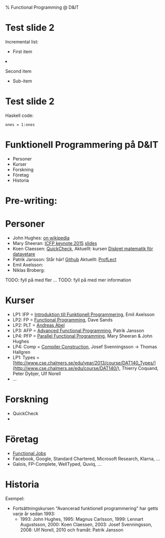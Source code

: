 % Functional Programming @ D&IT



Test slide 2
====================================================================================================

Incremental list:

  <div class="incremental">

* First item

  </div>
  <div class="incremental">

* Second item
    * Sub-item

  </div>



Test slide 2
================================================================================

Haskell code:

~~~~~~~~~~~~~~~~~~~~~~~~~~~~~~~~~~~~~~~~{.haskell}
ones = 1:ones
~~~~~~~~~~~~~~~~~~~~~~~~~~~~~~~~~~~~~~~~

Funktionell Programmering på D&IT
================

* Personer
* Kurser
* Forskning
* Företag
* Historia


**Pre-writing:**
================

Personer
================

* John Hughes: [on wikipedia](https://en.wikipedia.org/wiki/John_Hughes_(computer_scientist))
* Mary Sheeran: [ICFP keynote 2015](https://www.youtube.com/watch?v=gz8JpdAwtuo&index=15&list=PLnqUlCo055hWNtUo1Haoq347VhCqIjs7u) [slides](http://icfpconference.org/icfp2015/sheeran-keynote.pdf)
* Koen Claessen: [QuickCheck](https://en.wikipedia.org/wiki/QuickCheck), Aktuellt: kursen [Diskret matematik för datavetare](http://www.cse.chalmers.se/edu/course/DIT980/)
* Patrik Jansson: Står här! [Github](https://github.com/patrikja) Aktuellt: [ProfLect](https://github.com/patrikja/ProfLect)
* Emil Axelsson:
* Niklas Broberg:

TODO: fyll på med fler ...
TODO: fyll på med mer information


Kurser
================

* LP1: IFP = [Introduktion till Funktionell Programmering](http://www.cse.chalmers.se/edu/course/TDA555/), Emil Axelsson
* LP2: FP = [Functional Programming](www.cse.chalmers.se/edu/course/TDA452/), Dave Sands
* LP2: PLT = [Andreas Abel](http://www.cse.chalmers.se/edu/course/DAT151_Programming_Language_Technology/)
* LP3: AFP = [Advanced Functional Programming](http://www.cse.chalmers.se/edu/course/afp/), Patrik Jansson
* LP4: PFP = [Parallel Functional Programming](http://www.cse.chalmers.se/edu/course/DAT280_Parallel_Functional_Programming/), Mary Sheeran & John Hughes
* LP4: Comp = [Compiler Construction](http://www.cse.chalmers.se/edu/course/TDA283/), Josef Svenningsson -> Thomas Hallgren
* LP1: Types = [http://www.cse.chalmers.se/edu/year/2013/course/DAT140_Types/](http://www.cse.chalmers.se/edu/course/DAT140/), Thierry Coquand, Peter Dybjer, Ulf Norell
* ...


Forskning
================

* QuickCheck
*

Företag
================

* [Functional Jobs](http://functionaljobs.com/)
* Facebook, Google, Standard Chartered, Microsoft Research, Klarna, ...
* Galois, FP-Complete, WellTyped, Quviq, ...


Historia
================

Exempel:

* Fortsättningskursen "Avancerad funktionell programmering" har getts varje år sedan 1993:
    * 1993: John Hughes, 1995: Magnus Carlsson, 1999: Lennart Augustsson, 2000: Koen Claessen, 2003: Josef Svenningsson, 2008: Ulf Norell, 2010 och framåt: Patrik Jansson

